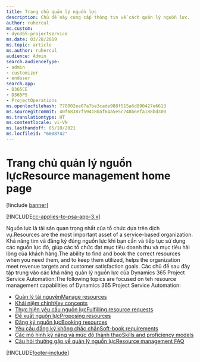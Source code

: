 ```yaml
---
title: Trang chủ quản lý nguồn lực
description: Chủ đề này cung cấp thông tin về cách quản lý nguồn lực.
author: ruhercul
ms.custom:
- dyn365-projectservice
ms.date: 03/28/2019
ms.topic: article
ms.author: ruhercul
audience: Admin
search.audienceType:
- admin
- customizer
- enduser
search.app:
- D365CE
- D365PS
- ProjectOperations
ms.openlocfilehash: 778002ea07a7be3cade988f515a6d890427e6613
ms.sourcegitcommit: 40f68387f594180af64a5e5c748b6efa188bd300
ms.translationtype: HT
ms.contentlocale: vi-VN
ms.lasthandoff: 05/10/2021
ms.locfileid: "6008742"
---
```

# <a name="resource-management-home-page"></a><span data-ttu-id="f80f2-103">Trang chủ quản lý nguồn lực</span><span class="sxs-lookup"><span data-stu-id="f80f2-103">Resource management home page</span></span>

[!include [banner](../includes/psa-now-project-operations.md)]

[!INCLUDE[cc-applies-to-psa-app-3.x](../includes/cc-applies-to-psa-app-3x.md)]

<span data-ttu-id="f80f2-104">Nguồn lực là tài sản quan trọng nhất của tổ chức dựa trên dịch vụ.</span><span class="sxs-lookup"><span data-stu-id="f80f2-104">Resources are the most important asset of a service-based organization.</span></span> <span data-ttu-id="f80f2-105">Khả năng tìm và đăng ký đúng nguồn lực khi bạn cần và tiếp tục sử dụng các nguồn lực đó, giúp các tổ chức đạt mục tiêu doanh thu và mục tiêu hài lòng của khách hàng.</span><span class="sxs-lookup"><span data-stu-id="f80f2-105">The ability to find and book the correct resources when you need them, and to keep them utilized, helps the organization meet revenue targets and customer satisfaction goals.</span></span> <span data-ttu-id="f80f2-106">Các chủ đề sau đây tập trung vào các khả năng quản lý nguồn lực của Dynamics 365 Project Service Automation:</span><span class="sxs-lookup"><span data-stu-id="f80f2-106">The following topics are focused on teh resource management capabilities of Dynamics 365 Project Service Automation:</span></span>

- [<span data-ttu-id="f80f2-107">Quản lý tài nguyên</span><span class="sxs-lookup"><span data-stu-id="f80f2-107">Manage resources</span></span>](manage-resources.md)
- [<span data-ttu-id="f80f2-108">Khái niệm chính</span><span class="sxs-lookup"><span data-stu-id="f80f2-108">Key concepts</span></span>](reports-key-concepts.md)
- [<span data-ttu-id="f80f2-109">Thực hiện yêu cầu nguồn lực</span><span class="sxs-lookup"><span data-stu-id="f80f2-109">Fulfilling resource requests</span></span>](resource-management-fulfill-requests.md)
- [<span data-ttu-id="f80f2-110">Đề xuất nguồn lực</span><span class="sxs-lookup"><span data-stu-id="f80f2-110">Proposing resources</span></span>](resource-management-propose-resources.md)
- [<span data-ttu-id="f80f2-111">Đăng ký nguồn lực</span><span class="sxs-lookup"><span data-stu-id="f80f2-111">Booking resources</span></span>](resource-management-book-resources-scheduleboard.md)
- [<span data-ttu-id="f80f2-112">Yêu cầu đăng ký không chắc chắn</span><span class="sxs-lookup"><span data-stu-id="f80f2-112">Soft-book requirements</span></span>](resource-management-softbook-requirements.md)
- [<span data-ttu-id="f80f2-113">Các mô hình kỹ năng và mức độ thành thạo</span><span class="sxs-lookup"><span data-stu-id="f80f2-113">Skills and proficiency models</span></span>](resource-management-skills-proficiency.md)
- [<span data-ttu-id="f80f2-114">Câu hỏi thường gặp về quản lý nguồn lực</span><span class="sxs-lookup"><span data-stu-id="f80f2-114">Resource management FAQ</span></span>](resource-management-faq.md)


[!INCLUDE[footer-include](../includes/footer-banner.md)]